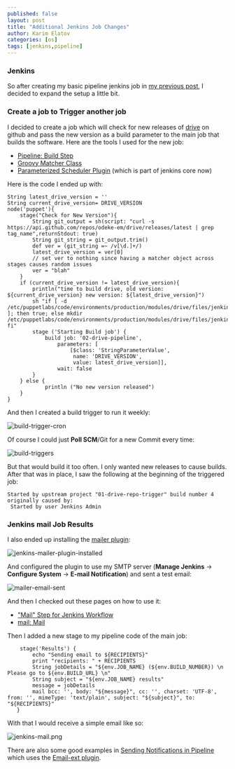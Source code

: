 ```yaml
---
published: false
layout: post
title: "Additional Jenkins Job Changes"
author: Karim Elatov
categories: [os]
tags: [jenkins,pipeline]
---
```

### Jenkins
So after creating my basic pipeline jenkins job in [my previous post](/2017/12/getting-started-with-jenkins/), I decided to expand the setup a little bit.

### Create a job to Trigger another job
I decided to create a job which will check for new releases of [drive](https://github.com/odeke-em/drive) on github and pass the new version as a build parameter to the main job that builds the software. Here are the tools I used for the new job:

- [Pipeline: Build Step](https://jenkins.io/doc/pipeline/steps/pipeline-build-step/)
- [Groovy Matcher Class](http://docs.groovy-lang.org/latest/html/groovy-jdk/java/util/regex/Matcher.html)
- [Parameterized Scheduler Plugin](https://wiki.jenkins.io/display/JENKINS/Parameterized+Scheduler+Plugin) (which is part of jenkins core now)

Here is the code I ended up with:

    String latest_drive_version = ''
    String current_drive_version= DRIVE_VERSION
    node('puppet'){
        stage("Check for New Version"){
            String git_output = sh(script: "curl -s https://api.github.com/repos/odeke-em/drive/releases/latest | grep tag_name",returnStdout: true)
            String git_string = git_output.trim()
            def ver = (git_string =~ /v[\d.]+/)
            latest_drive_version = ver[0]
            // set ver to nothing since having a matcher object across stages causes random issues
            ver = "blah"
        }
        if (current_drive_version != latest_drive_version){
            println("time to build drive, old version: ${current_drive_version} new version: ${latest_drive_version}")
            sh "if [ -d /etc/puppetlabs/code/environments/production/modules/drive/files/jenkins/${latest_drive_version} ]; then true; else mkdir /etc/puppetlabs/code/environments/production/modules/drive/files/jenkins/${latest_drive_version}; fi"
            stage ('Starting Build job') {
                build job: '02-drive-pipeline', 
                    parameters: [
                        [$class: 'StringParameterValue', 
                         name: 'DRIVE_VERSION', 
                         value: latest_drive_version]],
                    wait: false
            }
        } else {
                println ("No new version released")
        }
    }

And then I created a build trigger to run it weekly:

![build-trigger-cron](https://seacloud.cc/d/480b5e8fcd/files/?p=/jenkins-mail/build-trigger-cron.png&raw=1)

Of course I could just **Poll SCM**/Git for a new Commit every time:

![build-triggers](https://seacloud.cc/d/480b5e8fcd/files/?p=/jenkins-mail/build-triggers.png&raw=1)

But that would build it too often. I only wanted new releases to cause builds. After that was in place, I saw the following at the beginning of the triggered job:

    Started by upstream project "01-drive-repo-trigger" build number 4
    originally caused by:
     Started by user Jenkins Admin

### Jenkins mail Job Results
I also ended up installing the [mailer plugin](https://wiki.jenkins.io/display/JENKINS/Mailer):

![jenkins-mailer-plugin-installed](https://seacloud.cc/d/480b5e8fcd/files/?p=/jenkins-mail/jenkins-mailer-plugin-installed.png&raw=1)

And configured the plugin to use my SMTP server (**Manage Jenkins** -> **Configure System** -> **E-mail Notification**) and sent a test email:

![mailer-email-sent](https://seacloud.cc/d/480b5e8fcd/files/?p=/jenkins-mail/mailer-email-sent.png&raw=1)

And then I checked out these pages on how to use it:

- ["Mail" Step for Jenkins Workflow](https://www.cloudbees.com/blog/mail-step-jenkins-workflow)
- [mail: Mail](https://jenkins.io/doc/pipeline/steps/workflow-basic-steps/#code-mail-code-mail)

Then I added a new stage to my pipeline code of the main job:

        stage('Results') {
            echo "Sending email to ${RECIPIENTS}"
            print "recipients: " + RECIPIENTS
            String jobDetails = "${env.JOB_NAME} (${env.BUILD_NUMBER}) \n Please go to ${env.BUILD_URL} \n"
            String subject = "${env.JOB_NAME} results"
            message = jobDetails
            mail bcc: '', body: "${message}", cc: '', charset: 'UTF-8', from: '', mimeType: 'text/plain', subject: "${subject}", to: "${RECIPIENTS}"
       }

With that I would receive a simple email like so:

![jenkins-mail.png](https://seacloud.cc/d/480b5e8fcd/files/?p=/jenkins-mail/jenkins-mail.png&raw=1)

There are also some good examples in [Sending Notifications in Pipeline](https://www.cloudbees.com/blog/sending-notifications-pipeline) which uses the [Email-ext plugin](https://wiki.jenkins.io/display/JENKINS/Email-ext+plugin).